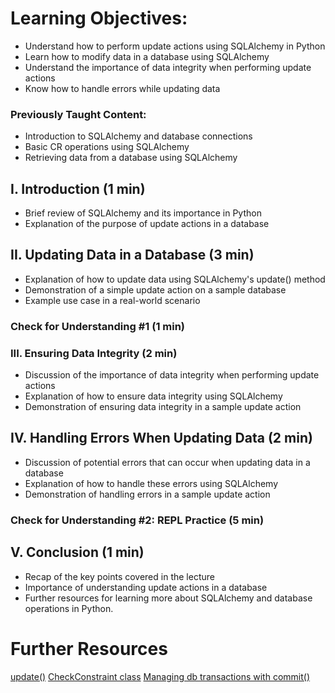 # Learning Objectives:

- Understand how to perform update actions using SQLAlchemy in Python
- Learn how to modify data in a database using SQLAlchemy
- Understand the importance of data integrity when performing update actions
- Know how to handle errors while updating data

### Previously Taught Content:

- Introduction to SQLAlchemy and database connections
- Basic CR operations using SQLAlchemy
- Retrieving data from a database using SQLAlchemy

## I. Introduction (1 min)

- Brief review of SQLAlchemy and its importance in Python
- Explanation of the purpose of update actions in a database

## II. Updating Data in a Database (3 min)

- Explanation of how to update data using SQLAlchemy's update() method
- Demonstration of a simple update action on a sample database
- Example use case in a real-world scenario

### Check for Understanding #1 (1 min)

### III. Ensuring Data Integrity (2 min)

- Discussion of the importance of data integrity when performing update actions
- Explanation of how to ensure data integrity using SQLAlchemy
- Demonstration of ensuring data integrity in a sample update action

## IV. Handling Errors When Updating Data (2 min)

- Discussion of potential errors that can occur when updating data in a database
- Explanation of how to handle these errors using SQLAlchemy
- Demonstration of handling errors in a sample update action

### Check for Understanding #2: REPL Practice (5 min)


## V. Conclusion (1 min)

- Recap of the key points covered in the lecture
- Importance of understanding update actions in a database
- Further resources for learning more about SQLAlchemy and database operations in Python.

# Further Resources
[update()](https://docs.sqlalchemy.org/en/20/core/dml.html#sqlalchemy.sql.expression.update)
[CheckConstraint class](https://docs.sqlalchemy.org/en/20/core/constraints.html#sqlalchemy.schema.CheckConstraint)
[Managing db transactions with commit()](https://docs.sqlalchemy.org/en/20/orm/session_transaction.html#commit-as-you-go)

